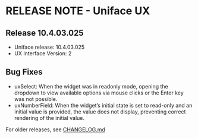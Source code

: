 # RELEASE NOTE - Uniface UX

## Release 10.4.03.025

- Uniface release: 10.4.03.025
- UX Interface Version: 2

## Bug Fixes

- uxSelect: When the widget was in readonly mode, opening the dropdown to view available options via mouse clicks or the Enter key was not possible.
- uxNumberField: When the widget’s initial state is set to read-only and an initial value is provided, the value does not display, preventing correct rendering of the initial value.

For older releases, see [CHANGELOG.md](CHANGELOG.md)
